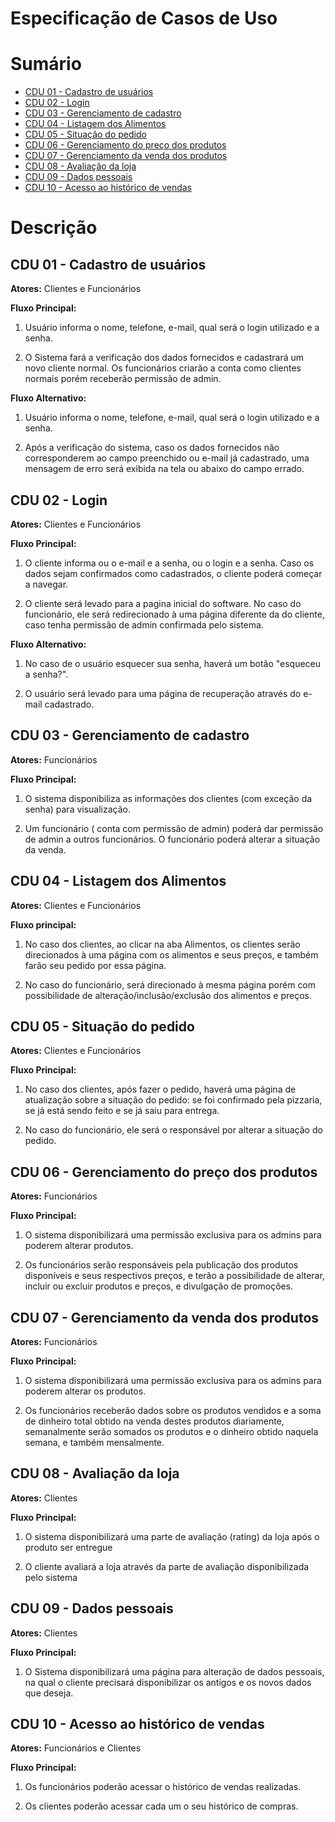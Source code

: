 # Especificação de Casos de Uso

# Sumário
- [CDU 01 - Cadastro de usuários](#cdu-01---cadastro-de-usuário)
- [CDU 02 - Login](#cdu-02---login)
- [CDU 03 - Gerenciamento de cadastro](#cdu-03---gerenciamento-de-cadastro)
- [CDU 04 - Listagem dos Alimentos](#cdu-04---listagem-dos-alimentos)
- [CDU 05 - Situação do pedido](#cdu-05---situação-do-pedido)
- [CDU 06 - Gerenciamento do preço dos produtos](#cdu-06---gerenciamento-do-preço-dos-produtos)
- [CDU 07 - Gerenciamento da venda dos produtos](#cdu-02---gerenciamento-da-venda-dos-produtos)
- [CDU 08 - Avaliação da loja](#cdu-08---avaliação-da-loja)
- [CDU 09 - Dados pessoais](#cdu-09---dados-pessoais)
- [CDU 10 - Acesso ao histórico de vendas](#cdu-02---acesso-ao-histórico-de-vendas)

# Descrição
## CDU 01 - Cadastro de usuários
**Atores:** Clientes e Funcionários

**Fluxo Principal:**

1. Usuário informa o nome, telefone, e-mail, qual será o login utilizado e a senha.

2. O Sistema fará a verificação dos dados fornecidos  e  cadastrará um novo cliente normal. Os funcionários criarão a conta como clientes normais porém receberão permissão de admin. 

**Fluxo Alternativo:**

1. Usuário informa o nome, telefone, e-mail, qual será o login utilizado e a senha.

2. Após a verificação do sistema, caso os dados fornecidos não corresponderem ao campo preenchido ou  e-mail já cadastrado, uma mensagem de erro será exibida na tela ou abaixo do campo errado.

## CDU 02 - Login 

**Atores:** Clientes e Funcionários 

**Fluxo Principal:**

1. O cliente informa ou o e-mail e a senha, ou o login e a senha. Caso os dados sejam confirmados como cadastrados, o cliente poderá começar a navegar. 

2. O cliente será levado para a pagina inicial do software. No caso do funcionário, ele será redirecionado à uma página diferente da do cliente, caso tenha permissão de admin confirmada pelo sistema. 

**Fluxo Alternativo:**
1. No caso de o usuário esquecer sua senha, haverá um botão "esqueceu a senha?". 

2. O usuário será levado para uma página de recuperação através do e-mail cadastrado.

## CDU 03 - Gerenciamento de cadastro 

**Atores:** Funcionários
 
**Fluxo Principal:** 
1. O sistema disponibiliza as informações dos clientes (com exceção da senha) para visualização. 

2. Um funcionário ( conta com permissão de admin) poderá dar permissão de admin a outros funcionários. O funcionário poderá alterar a situação da venda.

## CDU 04 - Listagem dos Alimentos 

**Atores:** Clientes e Funcionários 

**Fluxo principal:** 

1. No caso dos clientes, ao clicar na aba Alimentos, os clientes serão direcionados à uma página com os alimentos e seus preços, e também farão seu pedido por essa página. 

2. No caso do funcionário, será direcionado à mesma página porém com possibilidade de alteração/inclusão/exclusão dos alimentos e preços.

## CDU 05 - Situação do pedido 

**Atores:** Clientes e Funcionários 

**Fluxo Principal:** 
1. No caso dos clientes, após fazer o pedido, haverá uma página de atualização sobre a situação do pedido: se foi confirmado pela pizzaria, se já está sendo feito e se já saiu para entrega. 

2. No caso do funcionário, ele será o responsável por alterar a situação do pedido.

## CDU 06 - Gerenciamento do preço dos produtos 

**Atores:** Funcionários 

**Fluxo Principal:**

1. O sistema disponibilizará uma permissão exclusiva para os admins para poderem alterar produtos. 

2. Os funcionários serão responsáveis pela publicação dos produtos disponíveis e seus respectivos preços, e terão a possibilidade de alterar, incluir ou excluir produtos e preços, e divulgação de promoções.

## CDU 07 - Gerenciamento da venda dos produtos 

**Atores:** Funcionários 

**Fluxo Principal:**

1. O sistema disponibilizará uma permissão exclusiva para os admins para poderem alterar os produtos. 


2. Os funcionários receberão dados sobre os produtos vendidos e a soma de dinheiro total obtido na venda destes produtos diariamente, semanalmente serão somados os produtos e o dinheiro obtido naquela semana, e também mensalmente.

## CDU 08 - Avaliação da loja

**Atores:** Clientes 

**Fluxo Principal:** 

1. O sistema disponibilizará uma parte de avaliação (rating) da loja após o produto ser entregue

2. O cliente avaliará a loja através da parte de avaliação disponibilizada pelo sistema

## CDU 09 - Dados pessoais

**Atores:** Clientes

**Fluxo Principal:** 

1. O Sistema disponibilizará uma página para alteração de dados pessoais, na qual o cliente precisará disponibilizar os antigos e os novos dados que deseja.

## CDU 10 - Acesso ao histórico de vendas

**Atores:** Funcionários e Clientes

**Fluxo Principal:** 

1. Os funcionários poderão acessar o histórico de vendas realizadas.

2. Os clientes poderão acessar cada um o seu histórico de compras.